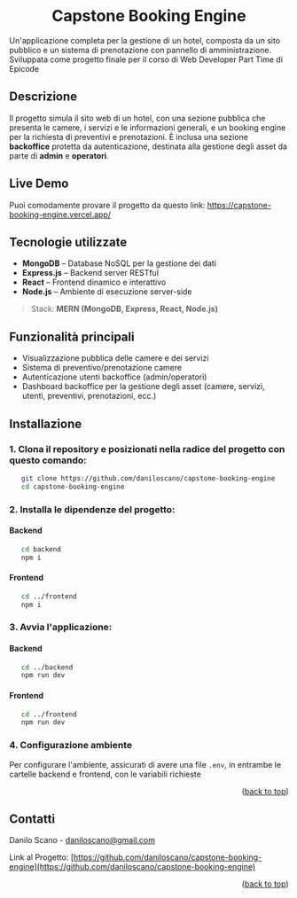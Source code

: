 <br />
<div align="center">
  <h1 align="center">Capstone Booking Engine</h1>
</div>

Un'applicazione completa per la gestione di un hotel, composta da un sito pubblico e un sistema di prenotazione con pannello di amministrazione.
Sviluppata come progetto finale per il corso di Web Developer Part Time di Epicode

## Descrizione

Il progetto simula il sito web di un hotel, con una sezione pubblica che presenta le camere, i servizi e le informazioni generali, e un booking engine per la richiesta di preventivi e prenotazioni. È inclusa una sezione **backoffice** protetta da autenticazione, destinata alla gestione degli asset da parte di **admin** e **operatori**.

## Live Demo

Puoi comodamente provare il progetto da questo link: https://capstone-booking-engine.vercel.app/

## Tecnologie utilizzate

- **MongoDB** – Database NoSQL per la gestione dei dati
- **Express.js** – Backend server RESTful
- **React** – Frontend dinamico e interattivo
- **Node.js** – Ambiente di esecuzione server-side

> Stack: **MERN (MongoDB, Express, React, Node.js)**

## Funzionalità principali

- Visualizzazione pubblica delle camere e dei servizi
- Sistema di preventivo/prenotazione camere
- Autenticazione utenti backoffice (admin/operatori)
- Dashboard backoffice per la gestione degli asset (camere, servizi, utenti, preventivi, prenotazioni, ecc.)

## Installazione

### 1. Clona il repository e posizionati nella radice del progetto con questo comando:

```bash
   git clone https://github.com/daniloscano/capstone-booking-engine
   cd capstone-booking-engine
```

### 2. Installa le dipendenze del progetto:

#### Backend

```bash
   cd backend
   npm i
```

#### Frontend

```bash
   cd ../frontend
   npm i
```

### 3. Avvia l'applicazione:

#### Backend

```bash
   cd ../backend
   npm run dev
```

#### Frontend

```bash
   cd ../frontend
   npm run dev
```

### 4. Configurazione ambiente

Per configurare l'ambiente, assicurati di avere una file `.env`, in entrambe le cartelle backend e frontend, con le variabili richieste

<p align="right">(<a href="#readme-top">back to top</a>)</p>

## Contatti

Danilo Scano - daniloscano@gmail.com

Link al Progetto: [https://github.com/daniloscano/capstone-booking-engine](https://github.com/daniloscano/capstone-booking-engine)

<p align="right">(<a href="#readme-top">back to top</a>)</p>
